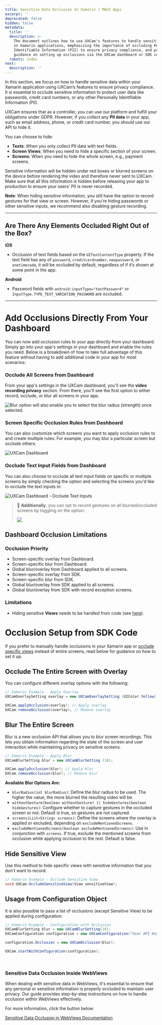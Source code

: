 ```yaml
---
title: Sensitive Data Occlusion In Xamarin / MAUI Apps
excerpt: ''
deprecated: false
hidden: false
metadata:
  title: ''
  description: >-
    The document outlines how to use UXCam's features to handle sensitive data
    in Xamarin applications, emphasizing the importance of occluding Personally
    Identifiable Information (PII) to ensure privacy compliance, and provides
    guidance on setting up occlusions via the UXCam dashboard or SDK code.
  robots: index
next:
  description: ''
---
```

In this section, we focus on how to handle sensitive data within your Xamarin application using UXCam’s features to ensure privacy compliance. It is essential to occlude sensitive information to protect user data like passwords, credit card numbers, or any other Personally Identifiable Information (PII).

UXCam ensures that as a controller, you can use our platform and fulfill your obligations under GDPR. However, if you collect any **PII data** in your app, such as email address, phone, or credit card number, you should use our API to hide it.

You can choose to hide:

* **Texts**: When you only collect PII data with text fields.
* **Screen Views**: When you need to hide a specific section of your screen.
* **Screens**: When you need to hide the whole screen, e.g., payment screens.

Sensitive information will be hidden under red boxes or blurred screens on the device before rendering the video and therefore never sent to UXCam. Make sure that all this information is hidden before releasing your app to production to ensure your users’ PII is never recorded.

**Note**: When hiding sensitive information, you still have the option to record gestures for that view or screen. However, if you’re hiding passwords or other sensitive inputs, we recommend also disabling gesture recording.

***

## Are There Any Elements Occluded Right Out of the Box?

**iOS**

* Occlusion of text fields based on the `UITextContentType` property. If the text field has any of `password`, `creditcardnumber`, `newpassword`, or `onetimecode`, it will be occluded by default, regardless of if it’s shown at some point in the app.

**Android**

* Password fields with `android:inputType="textPassword"` or `InputType.TYPE_TEXT_VARIATION_PASSWORD` are occluded.

***

# Add Occlusions Directly From Your Dashboard

You can now add occlusion rules to your app directly from your dashboard. Simply go into your app's settings in your dashboard and enable the rules you need. Below is a breakdown of how to take full advantage of this feature without having to add additional code in your app for most scenarios:

### Occlude All Screens from Dashboard

From your app's settings in the UXCam dashboard, you'll see the **video recording privacy** section. From there, you'll see the first option to either record, occlude, or blur all screens in your app.

![Blur option will also enable you to select the blur radius (strength) once selected.](https://files.readme.io/751b737-image.png)

### Screen Specific Occlusion Rules from Dashboard

You can also customize which screens you want to apply occlusion rules to and create multiple rules. For example, you may blur a particular screen but occlude others:

![UXCam Dashboard](https://files.readme.io/6b8810f-small-Staging_-_UXCam_Dashboard.png)

### Occlude Text Input Fields from Dashboard

You can also choose to occlude all text input fields on specific or multiple screens by simply checking the option and selecting the screens you'd like to occlude the text inputs in:

![UXCam Dashboard - Occlude Text Inputs](https://files.readme.io/253cbf0-small-Staging_-_UXCam_Dashboard.png)

> 📜 **Additionally**, you can opt to record gestures on all blurred/occluded screens by toggling on the option:
>
> ![](https://files.readme.io/33bf4ad-image.png)

## Dashboard Occlusion Limitations

### Occlusion Priority

* Screen-specific overlay from Dashboard.
* Screen-specific blur from Dashboard.
* Global blur/overlay from Dashboard applied to all screens.
* Screen-specific overlay from SDK.
* Screen-specific blur from SDK.
* Global blur/overlay from SDK applied to all screens.
* Global blur/overlay from SDK with record exception screens.

### Limitations

* Hiding sensitive **Views** needs to be handled from code (see [here](https://developer.uxcam.com/docs/screen-blurring#hide-sensitive-view)).

# Occlusion Setup from SDK Code

If you prefer to manually handle occlusions in your Xamarin app or [occlude specific views](https://developer.uxcam.com/docs/screen-blurring#hide-sensitive-view) instead of entire screens, read below for guidance on how to set it up.

## Occlude The Entire Screen with Overlay

You can configure different overlay options with the following:

```csharp Xamarin
// Xamarin Example - Apply Overlay
UXCamOverlaySetting overlay = new UXCamOverlaySetting (UIColor.Yellow);

UXCam.applyOcclusion(overlay); // Apply overlay
UXCam.removeOcclusion(overlay); // Remove overlay
```

## Blur The Entire Screen

Blur is a new occlusion API that allows you to blur screen recordings. This lets you obtain information regarding the state of the screen and user interaction while maintaining privacy on sensitive screens.

```csharp Xamarin
// Xamarin Example - Apply Blur
UXCamBlurSetting blur = new UXCamBlurSetting (10);

UXCam.applyOcclusion(blur); // Apply blur
UXCam.removeOcclusion(blur); // Remove blur
```

**Available Blur Options Are:**

* `blurRadius(int blurRadius)`: Define the blur radius to be used. The higher the value, the more blurred the resulting video will be.
* `withoutGesture(boolean withoutGesture) || hideGestures(boolean hideGestures)`: Configure whether to capture gestures in the occluded screen or not. Default is true, so gestures are not captured.
* `screens(List<String> screens)`: Define the screens where the overlay is applied or excluded, depending on `excludeMentionedScreens`.
* `excludeMentionedScreens(boolean excludeMentionedScreens)`: Use in conjunction with `screens`. If true, exclude the mentioned screens from occlusion while applying occlusion to the rest. Default is false.

## Hide Sensitive View

Use this method to hide specific views with sensitive information that you don't want to record.

```csharp Xamarin
// Xamarin Example - Occlude Sensitive View
void UXCam.OccludeSensitiveView(View sensitiveView);
```

## Usage from Configuration Object

It is also possible to pass a list of occlusions (except Sensitive View) to be applied during configuration:

```csharp Xamarin
// Xamarin Example - Configuration with Occlusion
UXCamBlurSetting blur = new UXCamBlurSetting(10);
UXCamConfiguration configuration = new UXCamConfiguration("User API Key");

configuration.Occlusion = new UXCamOcclusion(blur);

UXCam.startWithConfiguration(configuration);
```

<br />

### Sensitive Data Occlusion Inside WebViews

When dealing with sensitive data in WebViews, it's essential to ensure that any personal or sensitive information is properly occluded to maintain user privacy. Our guide provides step-by-step instructions on how to handle occlusion within WebViews effectively.

For more information, click the button below:

[Sensitive Data Occlusion in WebViews Documentation](/docs/sensitive-views-inside-webviews)
